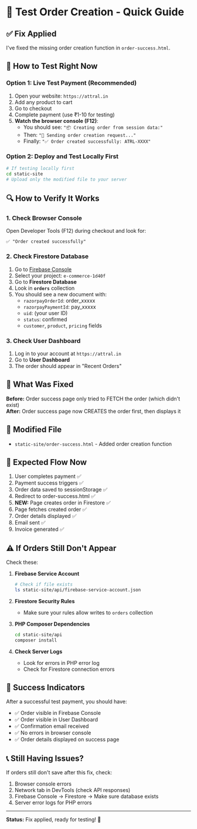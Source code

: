 # 🧪 Test Order Creation - Quick Guide

## ✅ Fix Applied
I've fixed the missing order creation function in `order-success.html`.

## 🚀 How to Test Right Now

### Option 1: Live Test Payment (Recommended)
1. Open your website: `https://attral.in`
2. Add any product to cart
3. Go to checkout
4. Complete payment (use ₹1-10 for testing)
5. **Watch the browser console (F12)**:
   - You should see: `"📦 Creating order from session data:"`
   - Then: `"🚀 Sending order creation request..."`
   - Finally: `"✅ Order created successfully: ATRL-XXXX"`

### Option 2: Deploy and Test Locally First
```bash
# If testing locally first
cd static-site
# Upload only the modified file to your server
```

## 🔍 How to Verify It Works

### 1. Check Browser Console
Open Developer Tools (F12) during checkout and look for:
```
✅ "Order created successfully"
```

### 2. Check Firestore Database
1. Go to [Firebase Console](https://console.firebase.google.com)
2. Select your project: `e-commerce-1d40f`
3. Go to **Firestore Database**
4. Look in **`orders`** collection
5. You should see a new document with:
   - `razorpayOrderId`: order_xxxxx
   - `razorpayPaymentId`: pay_xxxxx
   - `uid`: (your user ID)
   - `status`: confirmed
   - `customer`, `product`, `pricing` fields

### 3. Check User Dashboard
1. Log in to your account at `https://attral.in`
2. Go to **User Dashboard**
3. The order should appear in "Recent Orders"

## 📝 What Was Fixed

**Before:** Order success page only tried to FETCH the order (which didn't exist)  
**After:** Order success page now CREATES the order first, then displays it

## 🔧 Modified File
- `static-site/order-success.html` - Added order creation function

## 🎯 Expected Flow Now

1. User completes payment ✅
2. Payment success triggers ✅
3. Order data saved to sessionStorage ✅
4. Redirect to order-success.html ✅
5. **NEW:** Page creates order in Firestore ✅
6. Page fetches created order ✅
7. Order details displayed ✅
8. Email sent ✅
9. Invoice generated ✅

## ⚠️ If Orders Still Don't Appear

Check these:

1. **Firebase Service Account**
   ```bash
   # Check if file exists
   ls static-site/api/firebase-service-account.json
   ```

2. **Firestore Security Rules**
   - Make sure your rules allow writes to `orders` collection

3. **PHP Composer Dependencies**
   ```bash
   cd static-site/api
   composer install
   ```

4. **Check Server Logs**
   - Look for errors in PHP error log
   - Check for Firestore connection errors

## 🎉 Success Indicators

After a successful test payment, you should have:
- ✅ Order visible in Firebase Console
- ✅ Order visible in User Dashboard  
- ✅ Confirmation email received
- ✅ No errors in browser console
- ✅ Order details displayed on success page

## 📞 Still Having Issues?

If orders still don't save after this fix, check:
1. Browser console errors
2. Network tab in DevTools (check API responses)
3. Firebase Console → Firestore → Make sure database exists
4. Server error logs for PHP errors

---

**Status:** Fix applied, ready for testing! 🚀

